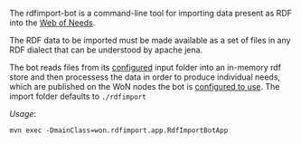 The rdfimport-bot is a command-line tool for importing data present as RDF into the [Web of Needs](https://github.com/researchstudio-sat/webofneeds/).

The RDF data to be imported must be made available as a set of files in any RDF dialect that can be understood by apache jena.

The bot reads files from its [configured](conf/rdfimport-bot.properties) input folder into an in-memory rdf store and then processess the data in order to produce individual needs, which are published on the WoN nodes the bot is [configured to use](conf/node-uri-source.properties).
The import folder defaults to `./rdfimport`

*Usage*:
```
mvn exec -DmainClass=won.rdfimport.app.RdfImportBotApp 
```



